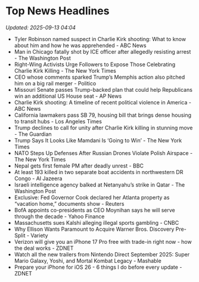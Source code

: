 # Top News Headlines

_Updated: 2025-09-13 04:04_

- Tyler Robinson named suspect in Charlie Kirk shooting: What to know about him and how he was apprehended - ABC News
- Man in Chicago fatally shot by ICE officer after allegedly resisting arrest - The Washington Post
- Right-Wing Activists Urge Followers to Expose Those Celebrating Charlie Kirk Killing - The New York Times
- CEO whose comments sparked Trump’s Memphis action also pitched him on a big rail merger - Politico
- Missouri Senate passes Trump-backed plan that could help Republicans win an additional US House seat - AP News
- Charlie Kirk shooting: A timeline of recent political violence in America - ABC News
- California lawmakers pass SB 79, housing bill that brings dense housing to transit hubs - Los Angeles Times
- Trump declines to call for unity after Charlie Kirk killing in stunning move - The Guardian
- Trump Says It Looks Like Mamdani Is ‘Going to Win’ - The New York Times
- NATO Steps Up Defenses After Russian Drones Violate Polish Airspace - The New York Times
- Nepal gets first female PM after deadly unrest - BBC
- At least 193 killed in two separate boat accidents in northwestern DR Congo - Al Jazeera
- Israeli intelligence agency balked at Netanyahu’s strike in Qatar - The Washington Post
- Exclusive: Fed Governor Cook declared her Atlanta property as “vacation home,” documents show - Reuters
- BofA appoints co-presidents as CEO Moynihan says he will serve through the decade - Yahoo Finance
- Massachusetts sues Kalshi alleging illegal sports gambling - CNBC
- Why Ellison Wants Paramount to Acquire Warner Bros. Discovery Pre-Split - Variety
- Verizon will give you an iPhone 17 Pro free with trade-in right now - how the deal works - ZDNET
- Watch all the new trailers from Nintendo Direct September 2025: Super Mario Galaxy, Yoshi, and Mortal Kombat Legacy - Mashable
- Prepare your iPhone for iOS 26 - 6 things I do before every update - ZDNET